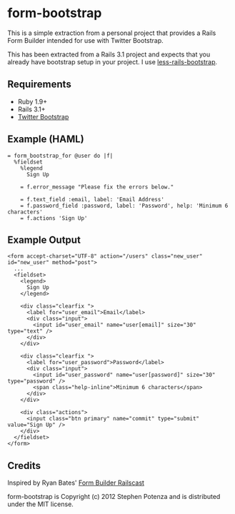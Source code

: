 form-bootstrap
==============

This is a simple extraction from a personal project that provides
a Rails Form Builder intended for use with Twitter Bootstrap.

This has been extracted from a Rails 3.1 project and expects that you
already have bootstrap setup in your project. I use
[less-rails-bootstrap](https://github.com/metaskills/less-rails-bootstrap).


Requirements
------------

* Ruby 1.9+
* Rails 3.1+
* [Twitter Bootstrap](http://twitter.github.com/bootstrap/)


Example (HAML)
--------------

    = form_bootstrap_for @user do |f|
      %fieldset
        %legend
          Sign Up
  
        = f.error_message "Please fix the errors below."
  
        = f.text_field :email, label: 'Email Address'
        = f.password_field :password, label: 'Password', help: 'Minimum 6 characters'
        = f.actions 'Sign Up'


Example Output
--------------

    <form accept-charset="UTF-8" action="/users" class="new_user" id="new_user" method="post">
      ...
      <fieldset>
        <legend>
          Sign Up
        </legend>
      
        <div class="clearfix ">
          <label for="user_email">Email</label>
          <div class="input">
            <input id="user_email" name="user[email]" size="30" type="text" />
          </div>
        </div>

        <div class="clearfix ">
          <label for="user_password">Password</label>
          <div class="input">
            <input id="user_password" name="user[password]" size="30" type="password" />
            <span class="help-inline">Minimum 6 characters</span>
          </div>
        </div>

        <div class="actions">
          <input class="btn primary" name="commit" type="submit" value="Sign Up" />
        </div>
      </fieldset>
    </form>
    

Credits
-------

Inspired by Ryan Bates' [Form Builder
Railscast](http://railscasts.com/episodes/311-form-builders)

form-bootstrap is Copyright (c) 2012 Stephen Potenza and is distributed under the MIT license.
